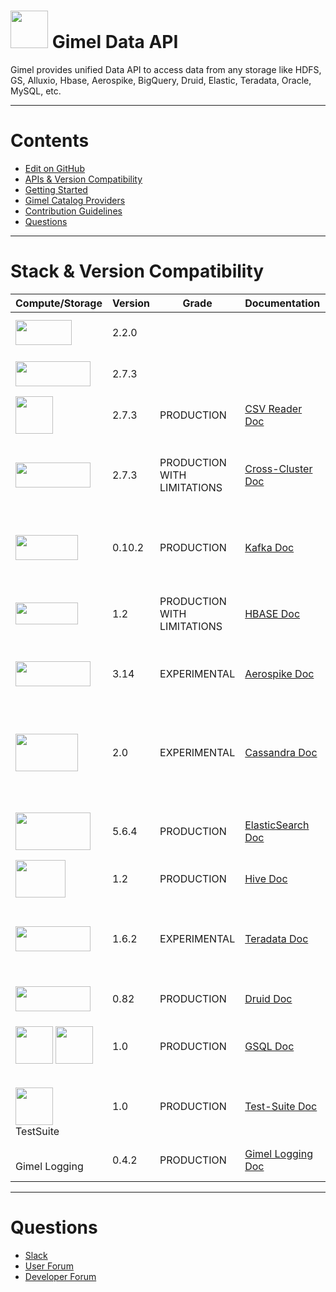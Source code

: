 # <img src="images/gimel.png" width="60" height="60" /> Gimel Data API


Gimel provides unified Data API to access data from any storage like HDFS, GS, Alluxio, Hbase, Aerospike, BigQuery, Druid, Elastic,  Teradata, Oracle, MySQL, etc.


--------------------------------------------------------------------------------------------------------------------


Contents
=================

  * [Edit on GitHub](https://github.com/paypal/gimel)
  * [APIs & Version Compatibility](#stack-&-version-compatibility)
  * [Getting Started](getting-started/build-gimel.md)
  * [Gimel Catalog Providers](gimel-catalog/catalog-provider.md)
  * [Contribution Guidelines](CONTRIBUTING.md)
  * [Questions](#questions)

--------------------------------------------------------------------------------------------------------------------


# Stack & Version Compatibility

|    Compute/Storage      | Version | Grade | Documentation | Notes |
| ------------- | ----------- | ------------ | ------------- |-----------------|
| <img src="images/spark.png" width="90" height="40" /> | 2.2.0 | | | This is the recommended version |
| <img src="images/hadoop.png" width="120" height="40" /> | 2.7.3 | | | This is the recommended version |
| <img src="images/csv.png" width="60" height="60" /> | 2.7.3 | PRODUCTION | [CSV Reader Doc](gimel-connectors/hdfs-csv.md) | CSV Reader & Writer for HDFS |
| <img src="images/alluxio.png" width="120" height="40" /> | 2.7.3 | PRODUCTION WITH LIMITATIONS | [Cross-Cluster Doc](gimel-connectors/hdfs-crosscluster.md) | <br>Allows Accessing Data<br>- Across Clusters<br>- Allxio<br> |
| <img src="images/kafka.png" width="100" height="40" /> | 0.10.2 | PRODUCTION | [Kafka Doc](gimel-connectors/kafka.md) | V0.10.2 is the PayPal's Supported Version of Kafka|
| <img src="images/hbase.png" width="100" height="35" />  | 1.2 | PRODUCTION WITH LIMITATIONS | [HBASE Doc](gimel-connectors/hbase.md) | Leverages SHC Connector internally & also supports Batch/Get/Puts |
| <img src="images/aerospike.png" width="120" height="40" /> | 3.14 | EXPERIMENTAL | [Aerospike Doc](gimel-connectors/aerospike.md) | Experimental API for Aerospike reads / writes |
| <img src="images/cassandra.png" width="100" height="60" /> | 2.0 | EXPERIMENTAL | [Cassandra Doc](gimel-connectors/cassandra.md) | <br>Experimental API for Cassandra reads / writes<br>Leverages DataStax Connector<br> |
| <img src="images/elasticsearch.png" width="120" height="60" /> | 5.6.4 | PRODUCTION | [ElasticSearch Doc](gimel-connectors/elasticsearch.md)| Has Special Support for PayPal's Daily ES indexes |
| <img src="images/hive.png" width="80" height="60" /> | 1.2 | PRODUCTION | [Hive Doc](gimel-connectors/hive.md) | |
| <img src="images/teradata.png" width="120" height="40" /> | 1.6.2 | EXPERIMENTAL | [Teradata Doc](gimel-connectors/teradata.md) | <br>EXPERIMENTAL API Only<br>Uses JDBC Connector internally<br> |
| <img src="images/druid.png" width="120" height="40" /> | 0.82 | PRODUCTION | [Druid Doc](gimel-connectors/druid.md) | Only Writes(Non-Batch Mode) |
| <img src="images/gimel.png" width="60" height="60" /> <img src="images/sql.png" width="60" height="60" /> | 1.0 | PRODUCTION | [GSQL Doc](gimel-sql/gimel-sql.md) | Refer link for using GSQL (Gimel SQL) API |
| <br> <img src="images/gimel.png" width="60" height="60" /> <br>TestSuite <br> | 1.0 | PRODUCTION | [Test-Suite Doc](gimel-testsuite/testsuite.md) | Current Implementation works with CataLog Provider - Hive |
| <br>Gimel Logging<br> | 0.4.2 | PRODUCTION | [Gimel Logging Doc](gimel-logging/gimel-logging.md) | This is the Gimel Logging Framework |

_________________________________________________________________________________________


# Questions

  * [Slack](https://gimel-dev.slack.com)
  * [User Forum](https://groups.google.com/d/forum/gimel-user)
  * [Developer Forum](https://groups.google.com/d/forum/gimel-dev)
